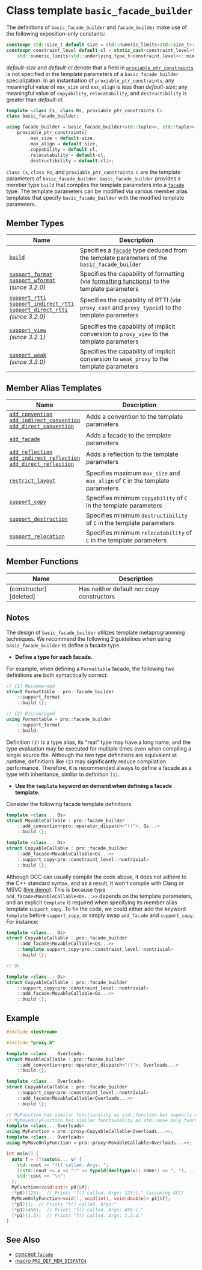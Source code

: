 # Class template `basic_facade_builder`

The definitions of `basic_facade_builder` and `facade_builder` make use of the following exposition-only constants:

```cpp
constexpr std::size_t default-size = std::numeric_limits<std::size_t>::max(); // exposition only
constexpr constraint_level default-cl = static_cast<constraint_level>(
    std::numeric_limits<std::underlying_type_t<constraint_level>>::min()); // exposition only
```

*default-size* and *default-cl* denote that a field in [`proxiable_ptr_constraints`](proxiable_ptr_constraints.md) is not specified in the template parameters of a `basic_facade_builder` specialization. In an instantiation of `proxiable_ptr_constraints`, any meaningful value of `max_size` and `max_align` is less than *default-size*; any meaningful value of `copyability`, `relocatability`, and `destructibility` is greater than *default-cl*.

```cpp
template <class Cs, class Rs, proxiable_ptr_constraints C>
class basic_facade_builder;

using facade_builder = basic_facade_builder<std::tuple<>, std::tuple<>,
    proxiable_ptr_constraints{
        .max_size = default-size,
        .max_align = default-size,
        .copyability = default-cl,
        .relocatability = default-cl,
        .destructibility = default-cl}>;
```

`class Cs`, `class Rs`, and `proxiable_ptr_constraints C` are the template parameters of `basic_facade_builder`. `basic_facade_builder` provides a member type `build` that compiles the template parameters into a [`facade`](facade.md) type. The template parameters can be modified via various member alias templates that specify `basic_facade_builder` with the modified template parameters.

## Member Types

| Name                                                         | Description                                                  |
| ------------------------------------------------------------ | ------------------------------------------------------------ |
| [`build`](basic_facade_builder/build.md)                     | Specifies a [`facade`](facade.md) type deduced from the template parameters of the `basic_facade_builder` |
| [`support_format`<br />`support_wformat`](basic_facade_builder/support_format.md)<br />*(since 3.2.0)* | Specifies the capability of formatting (via [formatting functions](https://en.cppreference.com/w/cpp/utility/format)) to the template parameters |
| [`support_rtti`<br />`support_indirect_rtti`<br />`support_direct_rtti`](basic_facade_builder/support_rtti.md)<br />*(since 3.2.0)* | Specifies the capability of RTTI (via `proxy_cast` and `proxy_typeid`) to the template parameters |
| [`support_view` ](basic_facade_builder/support_view.md)<br />*(since 3.2.1)* | Specifies the capability of implicit conversion to `proxy_view` to the template parameters |
| [`support_weak`](basic_facade_builder/support_weak.md)<br />*(since 3.3.0)* | Specifies the capability of implicit conversion to `weak_proxy` to the template parameters |

## Member Alias Templates

| Name                                                         | Description                                                  |
| ------------------------------------------------------------ | ------------------------------------------------------------ |
| [`add_convention`<br />`add_indirect_convention`<br />`add_direct_convention`](basic_facade_builder/add_convention.md) | Adds a convention to the template parameters                 |
| [`add_facade`](basic_facade_builder/add_facade.md)           | Adds a facade to the template parameters                     |
| [`add_reflection`<br />`add_indirect_reflection`<br />`add_direct_reflection`](basic_facade_builder/add_reflection.md) | Adds a reflection to the template parameters                 |
| [`restrict_layout`](basic_facade_builder/restrict_layout.md) | Specifies maximum `max_size` and `max_align` of `C` in the template parameters |
| [`support_copy`](basic_facade_builder/support_copy.md)       | Specifies minimum `copyability` of `C` in the template parameters |
| [`support_destruction`](basic_facade_builder/support_destruction.md) | Specifies minimum `destructibility` of `C` in the template parameters |
| [`support_relocation`](basic_facade_builder/support_relocation.md) | Specifies minimum `relocatability` of `C` in the template parameters |

## Member Functions

| Name                    | Description                               |
| ----------------------- | ----------------------------------------- |
| (constructor) [deleted] | Has neither default nor copy constructors |

## Notes

The design of `basic_facade_builder` utilizes template metaprogramming techniques. We recommend the following 2 guidelines when using `basic_facade_builder` to define a facade type.

- **Define a type for each facade.**

For example, when defining a `Formattable` facade, the following two definitions are both syntactically correct:

```cpp
// (1) Recommended
struct Formattable : pro::facade_builder
    ::support_format
    ::build {};

// (2) Discouraged
using Formattable = pro::facade_builder
    ::support_format
    ::build;
```

Definition `(2)` is a type alias, its "real" type may have a long name, and the type evaluation may be executed for multiple times even when compiling a single source file. Although the two type definitions are equivalent at runtime, definitions like `(2)` may significantly reduce compilation performance. Therefore, it is recommended always to define a facade as a type with inheritance, similar to definition `(1)`.

- **Use the `template` keyword on demand when defining a facade template.**

Consider the following facade template definitions:

```cpp
template <class... Os>
struct MovableCallable : pro::facade_builder
    ::add_convention<pro::operator_dispatch<"()">, Os...>
    ::build {};

template <class... Os>
struct CopyableCallable : pro::facade_builder
    ::add_facade<MovableCallable<Os...>>
    ::support_copy<pro::constraint_level::nontrivial>
    ::build {};
```

Although GCC can usually compile the code above, it does not adhere to the C++ standard syntax, and as a result, it won't compile with Clang or MSVC ([live demo](https://godbolt.org/z/Gen74qY9r)). This is because type `add_facade<MovableCallable<Os...>>` depends on the template parameters, and an explicit `template` is required when specifying its member alias template `support_copy`. To fix the code, we could either add the keyword `template` before `support_copy`, or simply swap `add_facade` and `support_copy`. For instance:

```cpp
template <class... Os>
struct CopyableCallable : pro::facade_builder
    ::add_facade<MovableCallable<Os...>>
    ::template support_copy<pro::constraint_level::nontrivial>
    ::build {};

// Or

template <class... Os>
struct CopyableCallable : pro::facade_builder
    ::support_copy<pro::constraint_level::nontrivial>
    ::add_facade<MovableCallable<Os...>>
    ::build {};
```

## Example

```cpp
#include <iostream>

#include "proxy.h"

template <class... Overloads>
struct MovableCallable : pro::facade_builder
    ::add_convention<pro::operator_dispatch<"()">, Overloads...>
    ::build {};

template <class... Overloads>
struct CopyableCallable : pro::facade_builder
    ::support_copy<pro::constraint_level::nontrivial>
    ::add_facade<MovableCallable<Overloads...>>
    ::build {};

// MyFunction has similar functionality as std::function but supports multiple overloads
// MyMoveOnlyFunction has similar functionality as std::move_only_function but supports multiple overloads
template <class... Overloads>
using MyFunction = pro::proxy<CopyableCallable<Overloads...>>;
template <class... Overloads>
using MyMoveOnlyFunction = pro::proxy<MovableCallable<Overloads...>>;

int main() {
  auto f = [](auto&&... v) {
    std::cout << "f() called. Args: ";
    ((std::cout << v << ":" << typeid(decltype(v)).name() << ", "), ...);
    std::cout << "\n";
  };
  MyFunction<void(int)> p0{&f};
  (*p0)(123);  // Prints "f() called. Args: 123:i," (assuming GCC)
  MyMoveOnlyFunction<void(), void(int), void(double)> p1{&f};
  (*p1)();  // Prints "f() called. Args:"
  (*p1)(456);  // Prints "f() called. Args: 456:i,"
  (*p1)(1.2);  // Prints "f() called. Args: 1.2:d,"
}
```

## See Also

- [concept `facade`](facade.md)
- [macro `PRO_DEF_MEM_DISPATCH`](PRO_DEF_MEM_DISPATCH.md)
